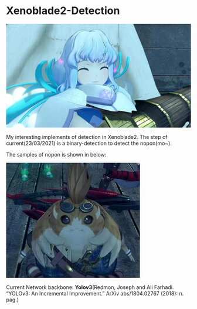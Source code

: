# Xenoblade2-Detection

![image](https://github.com/He-jerry/Xenoblade2-Detection/raw/main/teaser/WeChat%20%E5%9C%96%E7%89%87_20210322224124.jpg?raw=true)

My interesting implements of detection in Xenoblade2. The step of current(23/03/2021) is a binary-detection to detect the nopon(mo~).

The samples of nopon is shown in below:

![image](https://github.com/He-jerry/Xenoblade2-Detection/raw/main/teaser/nopong%20sample.jpg?raw=true)



Current Network backbone:
**Yolov3**(Redmon, Joseph and Ali Farhadi. “YOLOv3: An Incremental Improvement.” ArXiv abs/1804.02767 (2018): n. pag.)
